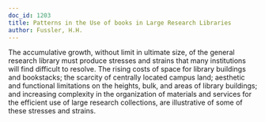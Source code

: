 ```yaml
---
doc_id: 1203
title: Patterns in the Use of books in Large Research Libraries
author: Fussler, H.H.
---
```


The accumulative growth, without limit in ultimate size, of the
general research library must produce stresses and strains that many
institutions will find difficult to resolve.  The rising costs of space
for library buildings and bookstacks; the scarcity of centrally located
campus land; aesthetic and functional limitations on the heights, bulk,
and areas of library buildings; and increasing complexity in the organization
of materials and services for the efficient use of large research collections,
are illustrative of some of these stresses and strains.